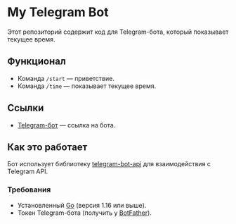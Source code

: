 # My Telegram Bot

Этот репозиторий содержит код для Telegram-бота, который показывает текущее время.

## Функционал
- Команда `/start` — приветствие.
- Команда `/time` — показывает текущее время.

## Ссылки
- [Telegram-бот](https://t.me/My15Bot03_bot) — ссылка на бота.

## Как это работает
Бот использует библиотеку [telegram-bot-api](https://github.com/go-telegram-bot-api/telegram-bot-api) для взаимодействия с Telegram API.

### Требования
- Установленный [Go](https://golang.org/dl/) (версия 1.16 или выше).
- Токен Telegram-бота (получить у [BotFather](https://t.me/BotFather)).
